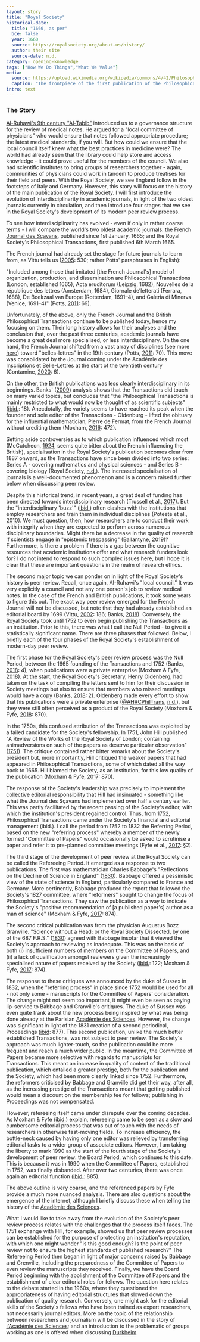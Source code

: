 ```yaml
---
layout: story
title: "Royal Society"
historical-date:
  title: "1660, as per"
  bce: false
  year: 1660
  source: https://royalsociety.org/about-us/history/
  author: their site
  source-date: n.d.
category: opening-knowledge
tags: ["How We Do Things","What We Value"]
media:
  source: https://upload.wikimedia.org/wikipedia/commons/4/42/Philosophical_Transactions_Volume_1_frontispiece.jpg
  caption: "The frontpiece of the first publication of the Philosophical Transactions. Source: Wikimedia Commons."
intro: text
---
```

### The Story
[Al-Ruhawi's 9th century "Al-Tabib"](https://www.tiki-toki.com/timeline/entry/1753034/A-History-of-Research-Ethics/#vars!panel=16443459!) introduced us to a governance structure for the review of medical notes. He argued for a "local committee of physicians" who would ensure that notes followed appropriate procedure; the latest medical standards, if you will. But how could we ensure that the local council itself knew what the best practices in medicine were? The world had already seen that the library could help store and access knowledge - it could prove useful for the members of the council. We also had scientific institutes to bring groups of researchers together - again, communities of physicians could work in tandem to produce treatises for their field and peers. With the Royal Society, we see England follow in the footsteps of Italy and Germany. However, this story will focus on the history of the main publication of the Royal Society. I will first introduce the evolution of interdisciplinarity in academic journals, in light of the two oldest journals currently in circulation, and then introduce four stages that we see in the Royal Society's development of its modern peer review process.

To see how interdisciplinarity has evolved - even if only in rather coarse terms - I will compare the world's two oldest academic journals: the French [Journal des Sçavans](https://www.tiki-toki.com/timeline/entry/1753034/A-History-of-Research-Ethics/#vars!panel=16554675!), published since 1st January, 1665; and the Royal Society's Philosophical Transactions, first published 6th March 1665.

The French journal had already set the stage for future journals to learn from, as Vittu tells us ([2005](https://doi.org/10.3917/dss.053.0527): 530; rather Potts' paraphrases in English):

"Included among those that imitated [the French Journal's] model of organization, production, and dissemination are Philosophical Transactions (London, established 1665), Acta eruditorum (Leipzig, 1682), Nouvelles de la république des lettres (Amsterdam, 1684), Giornale de’letterati (Ferrara, 1688), De Boekzaal van Europe (Rotterdam, 1691–4), and Galeria di Minerva (Venice, 1691–4)" (Potts, [2011](https://doi.org/10.3138/jsp.43.1.68): 69).

Unfortunately, of the above, only the French Journal and the British Philosophical Transactions continue to be published today, hence my focusing on them. Their long history allows for their analyses and the conclusion that, over the past three centuries, academic journals have become a great deal more specialised, or less interdisciplinary. On the one hand, the French Journal shifted from a vast array of disciplines (see more [here](https://www.tiki-toki.com/timeline/entry/1753034/A-History-of-Research-Ethics/#vars!panel=16554675!)) toward "belles-lettres" in the 19th century (Potts, [2011](https://doi.org/10.3138/jsp.43.1.68): 70). This move was consolidated by the Journal coming under the Académie des Inscriptions et Belle-Lettres at the start of the twentieth century (Contamine, [2020](https://www.aibl.fr/IMG/pdf/catalogue-publications-2020.pdf): 6). 

On the other, the British publications was less clearly interdisciplinary in its beginnings. Banks' ([2009](http://journals.openedition.org/asp/213)) analysis shows that the Transactions did touch on many varied topics, but concludes that "the Philosophical Transactions is mainly restricted to what would now be thought of as scientific subjects" ([ibid.](http://journals.openedition.org/asp/213): 18). Anecdotally, the variety seems to have reached its peak when the founder and sole editor of the Transactions - Oldenburg - lifted the obituary for the influential mathematician, Pierre de Fermat, from the French Journal without crediting them (Moxham, [2016](https://www.jstor.org/stable/10.1163/j.ctt1w8h1ng.27): 472).

Setting aside controversies as to which publication influenced which most (McCutcheon, [1924](https://www.jstor.org/stable/4171899), seems quite bitter about the French influencing the British), specialisation in the Royal Society's publication becomes clear from 1887 onward, as the Transactions have since been divided into two series: Series A - covering mathematics and physical sciences - and Series B - covering biology (Royal Society, [n.d.](https://royalsocietypublishing.org/rstl/about)). The increased specialisation of journals is a well-documented phenomenon and is a concern raised further below when discussing peer review. 

Despite this historical trend, in recent years, a great deal of funding has been directed towards interdisciplinary research (Trussell et al., [2017](https://doi.org/10.1177/1609406917711351)). But the "interdisciplinary 'buzz'" ([ibid.](https://doi.org/10.1177/1609406917711351)) often clashes with the institutions that employ researchers and train them in individual disciplines (Poteete et al., [2010](https://press.princeton.edu/books/paperback/9780691146041/working-together)). We must question, then, how researchers are to conduct their work with integrity when they are expected to perform across numerous disciplinary boundaries. Might there be a decrease in the quality of research if scientists engage in "epistemic trespassing" (Ballantyne, [2019](https://doi.org/10.1093/mind/fzx042))? Furthermore, is there a problem if there is a gap between the cognitive resources that academic institutions offer and what research funders look for? I do not intend to respond to such complex issues here, but I hope it is clear that these are important questions in the realm of research ethics.

The second major topic we can ponder on in light of the Royal Society's history is peer review. Recall, once again, Al-Ruhawi's "local council." It was very explicitly a council and not any one person's job to review medical notes. In the case of the French and British publications, it took some years to figure this out. The exact way peer review emerged for the French Journal will not be discussed, but note that they had already established an editorial board by 1699 (Vittu, [2002](https://www.persee.fr/doc/jds_0021-8103_2002_num_1_1_1653): 186; Banks, [2018](https://doi.org/10.3390/publications6010010)). Conversely, the Royal Society took until 1752 to even begin publishing the Transactions as an institution. Prior to this, there was what I call the Null Period - to give it a statistically significant name. There are three phases that followed. Below, I briefly each of the four phases of the Royal Society's establishment of modern-day peer review.

The first phase for the Royal Society's peer review process was the Null Period, between the 1665 founding of the Transactions and 1752 (Banks, [2018](https://www.mdpi.com/2304-6775/6/1/10/htm): 4), when publications were a private enterprise (Moxham & Fyfe, [2018](https://doi.org/10.1017/S0018246X17000334)). At the start, the Royal Society's Secretary, Henry Oldenberg, had taken on the task of compiling the letters sent to him for their discussion in Society meetings but also to ensure that members who missed meetings would have a copy (Banks, [2018](https://www.mdpi.com/2304-6775/6/1/10/htm): 2). Oldenberg made every effort to show that his publications were a private enterprise ([@AHRCPhilTrans](https://twitter.com/AHRCPhilTrans), 
[n.d.](https://arts.st-andrews.ac.uk/philosophicaltransactions/brief-history-of-phil-trans/phil-trans-in-17th-century/)), but they were still often perceived as a product of the Royal Society (Moxham & Fyfe, [2018](https://doi.org/10.1017/S0018246X17000334): 870).

In the 1750s, this confused attribution of the Transactions was exploited by a failed candidate for the Society's fellowship. In 1751, John Hill published "A Review of the Works of the Royal Society of London; containing animadversions on such of the papers as deserve particular observation" ([1751](https://babel.hathitrust.org/cgi/pt?id=mdp.39015004023894)). The critique contained rather bitter remarks about the Society's president but, more importantly, Hill critiqued the weaker papers that had appeared in Philosophical Transactions, some of which dated all the way back to 1665. Hill blamed the Society, as an institution, for this low quality of the publication (Moxham & Fyfe, [2017](https://doi.org/10.1017/S0018246X17000334): 870).

The response of the Society's leadership was precisely to implement the collective editorial responsibility that Hill had insinuated - something like what the Journal des Sçavans had implemented over half a century earlier. This was partly facilitated by the recent passing of the Society's editor, with which the institution's president regained control. Thus, from 1752, Philosophical Transactions came under the Society's financial and editorial management (ibid.). I call the period from 1752 to 1832 the Referring Period, based on the new "referring process" whereby a member of the newly formed "Committee of Papers" would occasionally be asked to scrutinise a paper and refer it to pre-planned committee meetings (Fyfe et al., [2017](https://arts.st-andrews.ac.uk/philosophicaltransactions/keyfacts/1752): §2).

The third stage of the development of peer review at the Royal Society can be called the Refereeing Period. It emerged as a response to two publications. The first was mathematician Charles Babbage's "Reflections on the Decline of Science in England" ([1830](https://www.gutenberg.org/files/1216/1216-h/1216-h.htm)). Babbage offered a pessimistic view of the state of science in England, particularly compared to France and Germany. More pertinently, Babbage produced the report that followed the Society's 1827 committee, where "reformers" sought to change the focus of Philosophical Transactions. They saw the publication as a way to indicate the Society's "positive recommendation of [a published paper's] author as a man of science" (Moxham & Fyfe, [2017](https://doi.org/10.1017/S0018246X17000334): 874).

The second critical publication was from the physician Augustus Bozz Granville. "Science without a Head; or the Royal Society Dissected, by one of the 687 F.R.S." ([1830](https://babel.hathitrust.org/cgi/pt?id=osu.32435005287222)) agreed with Babbage insofar that it viewed the Society's approach to reviewing as inadequate. This was on the basis of both (i) insufficient numbers of members on the Committee of Papers, and (ii) a lack of qualification amongst reviewers given the increasingly specialised nature of papers received by the Society ([ibid.](https://babel.hathitrust.org/cgi/pt?id=osu.32435005287222): 122; Moxham & Fyfe, [2017](https://doi.org/10.1017/S0018246X17000334): 874).

The response to these critiques was announced by the duke of Sussex in 1832, when the "referring process" in place since 1752 would be used for all - not only some - manuscripts for the Committee of Papers' consideration. The change might not seem too important, it might even be seen as paying lip-service to Babbage and Granville's critiques. The duke of Sussex was even quite frank about the new process being inspired by what was being done already at the Parisian [Académie des Sciences](https://www.tiki-toki.com/timeline/entry/1753034/A-History-of-Research-Ethics/#vars!panel=16443522!). However, the change was significant in light of the 1831 creation of a second periodical, Proceedings ([ibid](https://doi.org/10.1017/S0018246X17000334): 877). This second publication, unlike the much better established Transactions, was not subject to peer review. The Society's approach was much lighter-touch, so the publication could be more frequent and reach a much wider public. In the meantime, the Committee of Papers became more selective with regards to manuscripts for Transactions. This meant an increase in quality of content of the traditional publication, which entailed a greater prestige, both for the publication and the Society, which had been more clearly linked since 1752. Furthermore, the reformers criticised by Babbage and Granville did get their way, after all, as the increasing prestige of the Transactions meant that getting published would mean a discount on the membership fee for fellows; publishing in Proceedings was not compensated.

However, refereeing itself came under disrepute over the coming decades. As Moxham & Fyfe ([ibid.](https://doi.org/10.1017/S0018246X17000334)) explain, refereeing came to be seen as a slow and cumbersome editorial process that was out of touch with the needs of researchers in otherwise fast-moving fields. To increase efficiency, the bottle-neck caused by having only one editor was relieved by transferring editorial tasks to a wider group of associate editors. However, I am taking the liberty to mark 1990 as the start of the fourth stage of the Society's development of peer review: the Board Period, which continues to this date. This is because it was in 1990 when the Committee of Papers, established in 1752, was finally disbanded. After over two centuries, there was once again an editorial function ([ibid.](https://doi.org/10.1017/S0018246X17000334): 885).

The above outline is very coarse, and the referenced papers by Fyfe provide a much more nuanced analysis. There are also questions about the emergence of the internet, although I briefly discuss these when telling the history of the [Académie des Sciences](https://www.tiki-toki.com/timeline/entry/1753034/A-History-of-Research-Ethics/#vars!panel=16443522!). 

What I would like to take away from the evolution of the Society's peer review process relates with the challenges that the process itself faces. The 1751 exchange with Hill, for example, showed us that peer review processes can be established for the purpose of protecting an institution's reputation, with which one might wonder "is this good enough? Is the point of peer review not to ensure the highest standards of published research?" The Refereeing Period then began in light of major concerns raised by Babbage and Grenville, including the preparedness of the Committee of Papers to even review the manuscripts they received. Finally, we have the Board Period beginning with the abolishment of the Committee of Papers and the establishment of clear editorial roles for fellows. The question here relates to the debate started in the 1960s, where they questioned the appropriateness of having editorial structures that slowed down the publication of quality research. Conversely, one might ask for the editorial skills of the Society's fellows who have been trained as expert researchers, not necessarily journal editors. More on the topic of the relationship between researchers and journalism will be discussed in the story of [l'Académie des Sciences](https://www.tiki-toki.com/timeline/entry/1753034/A-History-of-Research-Ethics/#vars!panel=16443522!); and an introduction to the problematic of groups working as one is offered when discussing [Durkheim](https://www.tiki-toki.com/timeline/entry/1753034/A-History-of-Research-Ethics/#vars!panel=16554598!).
